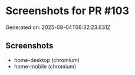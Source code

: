 # Screenshots for PR #103

Generated on: 2025-08-04T06:32:23.631Z

## Screenshots
- home-desktop (chromium)
- home-mobile (chromium)
